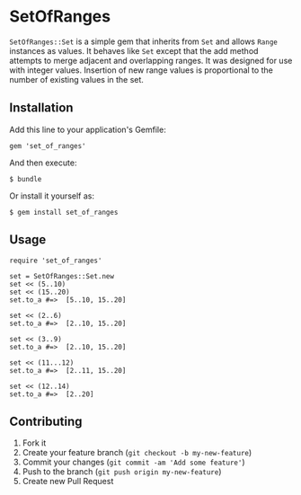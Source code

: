 # SetOfRanges

`SetOfRanges::Set` is a simple gem that inherits from `Set` and allows `Range` instances as values. It behaves like `Set` except that the add method attempts to merge adjacent and overlapping ranges. It was designed for use with integer values. Insertion of new range values is proportional to the number of existing values in the set.

## Installation

Add this line to your application's Gemfile:

    gem 'set_of_ranges'

And then execute:

    $ bundle

Or install it yourself as:

    $ gem install set_of_ranges

## Usage

    require 'set_of_ranges'

    set = SetOfRanges::Set.new
    set << (5..10)
    set << (15..20)
    set.to_a #=>  [5..10, 15..20]
    
    set << (2..6)
    set.to_a #=>  [2..10, 15..20]

    set << (3..9)
    set.to_a #=>  [2..10, 15..20]

    set << (11...12)
    set.to_a #=>  [2..11, 15..20]

    set << (12..14)
    set.to_a #=>  [2..20]




## Contributing

1. Fork it
2. Create your feature branch (`git checkout -b my-new-feature`)
3. Commit your changes (`git commit -am 'Add some feature'`)
4. Push to the branch (`git push origin my-new-feature`)
5. Create new Pull Request
